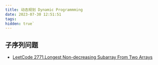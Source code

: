 ```yaml
---
title: 动态规划 Dynamic Programmming
date: 2023-07-30 12:51:51
tags:
hidden: true`
---
```



## 子序列问题

- [LeetCode 2771.Longest Non-decreasing Subarray From Two Arrays
](https://leetcode.com/problems/longest-non-decreasing-subarray-from-two-arrays/)

